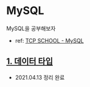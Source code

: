 # MySQL
MySQL을 공부해보자
- ref: [TCP SCHOOL - MySQL](http://tcpschool.com/mysql/intro)

## [1. 데이터 타입](datatype.md)
- 2021.04.13 정리 완료
